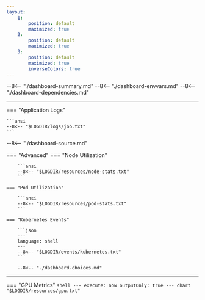 ```yaml
---
layout:
    1:
        position: default
        maximized: true
    2:
        position: default
        maximized: true
    3:
        position: default
        maximized: true
        inverseColors: true
---
```


--8<-- "./dashboard-summary.md"
--8<-- "./dashboard-envvars.md"
--8<-- "./dashboard-dependencies.md"

---

=== "Application Logs"

    ```ansi
    --8<-- "$LOGDIR/logs/job.txt"
    ```

--8<-- "./dashboard-source.md"

=== "Advanced"
    === "Node Utilization"

        ```ansi
        --8<-- "$LOGDIR/resources/node-stats.txt"
        ```

    === "Pod Utilization"

        ```ansi
        --8<-- "$LOGDIR/resources/pod-stats.txt"
        ```

    === "Kubernetes Events"

        ```json
        ---
        language: shell
        ---
        --8<-- "$LOGDIR/events/kubernetes.txt"
        ```

        --8<-- "./dashboard-choices.md"

---

=== "GPU Metrics"
    ```shell
    ---
    execute: now
    outputOnly: true
    ---
    chart "$LOGDIR/resources/gpu.txt"
    ```
